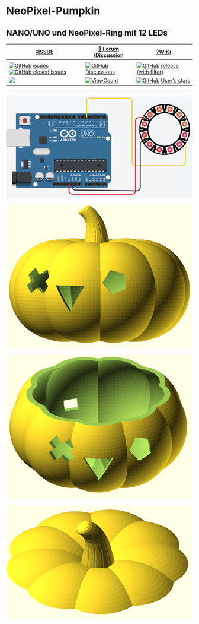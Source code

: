 
# NeoPixel-Pumpkin

## NANO/UNO und NeoPixel-Ring mit 12 LEDs 

<div align="center">
  



  |[:skull:ISSUE](https://github.com/frankyhub/NeoPixel-Pumpkin/issues?q=is%3Aissue)|[:speech_balloon: Forum /Discussion](https://github.com/frankyhub/NeoPixel-Pumpkin/discussions)|[:grey_question:WiKi](https://github.com/frankyhub/NeoPixel-Pumpkin/wiki)|
|--|--|--|
| | | |
|<a href="https://github.com/frankyhub/NeoPixel-Pumpkin/issues">![GitHub issues](https://img.shields.io/github/issues/frankyhub/NeoPixel-Pumpkin)![GitHub closed issues](https://img.shields.io/github/issues-closed/frankyhub/NeoPixel-Pumpkin)|<a href="https://github.com/frankyhub/NeoPixel-Pumpkin/discussions">![GitHub Discussions](https://img.shields.io/github/discussions/frankyhub/NeoPixel-Pumpkin)|<a href="https://github.com/frankyhub/NeoPixel-Pumpkin/releases">![GitHub release (with filter)](https://img.shields.io/github/v/release/frankyhub/NeoPixel-Pumpkin)|
| <a href="https://github.com/frankyhub/NeoPixel-Pumpkin/pulse" alt="Activity"><img src="https://img.shields.io/github/commit-activity/m/badges/shields" />| <a href="https://github.com/frankyhub/NeoPixel-Pumpkin/graphs/traffic"><img alt="ViewCount" src="https://views.whatilearened.today/views/github/frankyhub/github-clone-count-badge.svg">  |<a href="https://github.com/frankyhub?tab=stars"> ![GitHub User's stars](https://img.shields.io/github/stars/frankyhub)|


</div>

















---

![Bild](pic/Schaltung.png)

![Bild](pic/pumpkin.png)

![Bild](pic/pumpkin_body.png)



![Bild](pic/pumpkin_top.png)


